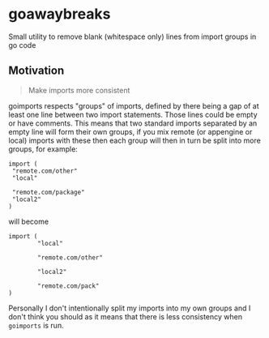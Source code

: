 # goawaybreaks

Small utility to remove blank (whitespace only) lines from import groups in go code

## Motivation

>Make imports more consistent

goimports respects "groups" of imports, defined by there being a gap of at least one line between two import statements. Those lines could be empty or have comments. This means that two standard imports separated by an empty line will form their own groups, if you mix remote (or appengine or local) imports with these then each group will then in turn be split into more groups, for example:
```
import (
 "remote.com/other"
 "local"

 "remote.com/package"
 "local2"
)
```
will become
```
import (
        "local"

        "remote.com/other"

        "local2"

        "remote.com/pack"
)
```
Personally I don't intentionally split my imports into my own groups and I don't think you should as it means that there is less consistency when `goimports` is run.
